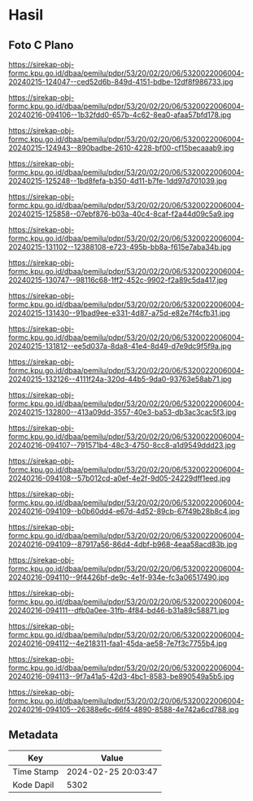 # Hasil

## Foto C Plano

https://sirekap-obj-formc.kpu.go.id/dbaa/pemilu/pdpr/53/20/02/20/06/5320022006004-20240215-124047--ced52d6b-849d-4151-bdbe-12df8f986733.jpg

https://sirekap-obj-formc.kpu.go.id/dbaa/pemilu/pdpr/53/20/02/20/06/5320022006004-20240216-094106--1b32fdd0-657b-4c62-8ea0-afaa57bfd178.jpg

https://sirekap-obj-formc.kpu.go.id/dbaa/pemilu/pdpr/53/20/02/20/06/5320022006004-20240215-124943--890badbe-2610-4228-bf00-cf15becaaab9.jpg

https://sirekap-obj-formc.kpu.go.id/dbaa/pemilu/pdpr/53/20/02/20/06/5320022006004-20240215-125248--1bd8fefa-b350-4d11-b7fe-1dd97d701039.jpg

https://sirekap-obj-formc.kpu.go.id/dbaa/pemilu/pdpr/53/20/02/20/06/5320022006004-20240215-125858--07ebf876-b03a-40c4-8caf-f2a44d09c5a9.jpg

https://sirekap-obj-formc.kpu.go.id/dbaa/pemilu/pdpr/53/20/02/20/06/5320022006004-20240215-131102--12388108-e723-495b-bb8a-f615e7aba34b.jpg

https://sirekap-obj-formc.kpu.go.id/dbaa/pemilu/pdpr/53/20/02/20/06/5320022006004-20240215-130747--98116c68-1ff2-452c-9902-f2a89c5da417.jpg

https://sirekap-obj-formc.kpu.go.id/dbaa/pemilu/pdpr/53/20/02/20/06/5320022006004-20240215-131430--91bad9ee-e331-4d87-a75d-e82e7f4cfb31.jpg

https://sirekap-obj-formc.kpu.go.id/dbaa/pemilu/pdpr/53/20/02/20/06/5320022006004-20240215-131812--ee5d037a-8da8-41e4-8d49-d7e9dc9f5f9a.jpg

https://sirekap-obj-formc.kpu.go.id/dbaa/pemilu/pdpr/53/20/02/20/06/5320022006004-20240215-132126--4111f24a-320d-44b5-9da0-93763e58ab71.jpg

https://sirekap-obj-formc.kpu.go.id/dbaa/pemilu/pdpr/53/20/02/20/06/5320022006004-20240215-132800--413a09dd-3557-40e3-ba53-db3ac3cac5f3.jpg

https://sirekap-obj-formc.kpu.go.id/dbaa/pemilu/pdpr/53/20/02/20/06/5320022006004-20240216-094107--791571b4-48c3-4750-8cc8-a1d9549ddd23.jpg

https://sirekap-obj-formc.kpu.go.id/dbaa/pemilu/pdpr/53/20/02/20/06/5320022006004-20240216-094108--57b012cd-a0ef-4e2f-9d05-24229dff1eed.jpg

https://sirekap-obj-formc.kpu.go.id/dbaa/pemilu/pdpr/53/20/02/20/06/5320022006004-20240216-094109--b0b60dd4-e67d-4d52-89cb-67f49b28b8c4.jpg

https://sirekap-obj-formc.kpu.go.id/dbaa/pemilu/pdpr/53/20/02/20/06/5320022006004-20240216-094109--87917a56-86d4-4dbf-b968-4eaa58acd83b.jpg

https://sirekap-obj-formc.kpu.go.id/dbaa/pemilu/pdpr/53/20/02/20/06/5320022006004-20240216-094110--9f4426bf-de9c-4e1f-934e-fc3a06517490.jpg

https://sirekap-obj-formc.kpu.go.id/dbaa/pemilu/pdpr/53/20/02/20/06/5320022006004-20240216-094111--dfb0a0ee-31fb-4f84-bd46-b31a89c58871.jpg

https://sirekap-obj-formc.kpu.go.id/dbaa/pemilu/pdpr/53/20/02/20/06/5320022006004-20240216-094112--4e218311-faa1-45da-ae58-7e7f3c7755b4.jpg

https://sirekap-obj-formc.kpu.go.id/dbaa/pemilu/pdpr/53/20/02/20/06/5320022006004-20240216-094113--9f7a41a5-42d3-4bc1-8583-be890549a5b5.jpg

https://sirekap-obj-formc.kpu.go.id/dbaa/pemilu/pdpr/53/20/02/20/06/5320022006004-20240216-094105--26388e6c-66f4-4890-8588-4e742a6cd788.jpg


## Metadata

| Key        | Value               |
| ---------- | ------------------- |
| Time Stamp | 2024-02-25 20:03:47 |
| Kode Dapil | 5302                |



